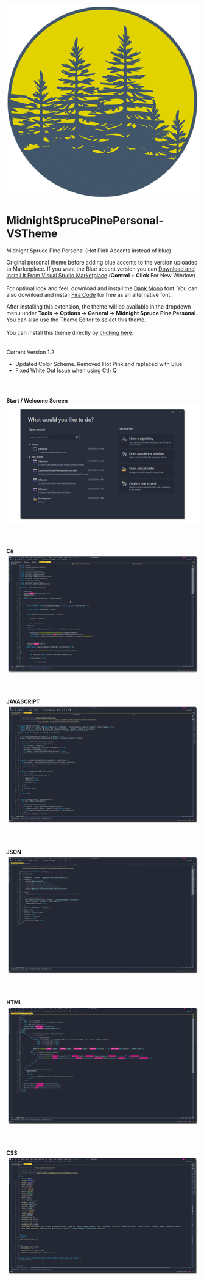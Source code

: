 ![Logo](/Img/icon.png)

# MidnightSprucePinePersonal-VSTheme

Midnight Spruce Pine Personal (Hot Pink Accents instead of blue)

Original personal theme before adding blue accents to the version uploaded to Marketplace.  If you want the Blue accent version you can <a href="https://marketplace.visualstudio.com/items?itemName=jasonhartsoe.midnightsprucepine100" target="_blank">Download and Install It From Visual Studio Marketplace</a>  (**Control + Click** For New Window)<br />
<br />
For optimal look and feel, download and install the [Dank Mono](https://dank.sh/) font.  You can also download and install [Fira Code](https://github.com/tonsky/FiraCode) for free as an alternative font.<br />

After installing this extension, the theme will be available in the dropdown menu under **Tools -> Options -> General -> Midnight Spruce Pine Personal**.  You can also use the Theme Editor to select this theme.<br />
<br/>
You can install this theme directly by [clicking here](https://github.com/MidnightSprucePine/MidnightSprucePinePersonal-VSTheme/raw/master/Install/Midnight%20Spruce%20Pine%20Personal.vsix).<br />
<br />
<br/>
Current Version 1.2
- Updated Color Scheme.  Removed Hot Pink and replaced with Blue
- Fixed White Out Issue when using Ctl+Q
<br />
<br />

**Start / Welcome Screen**<br/>
![C#](/Img/welcome.png)

<br/>
<br/>

**C#**<br/>
![C#](/Img/csharp.png)

<br/>
<br/>

**JAVASCRIPT**<br/>
![C#](/Img/js.png)

<br/>
<br/>

**JSON**<br/>
![C#](/Img/json.png)

<br/>
<br/>

**HTML**<br/>
![C#](/Img/html.png)

<br/>
<br/>

**CSS**<br/>
![C#](/Img/css.png)
